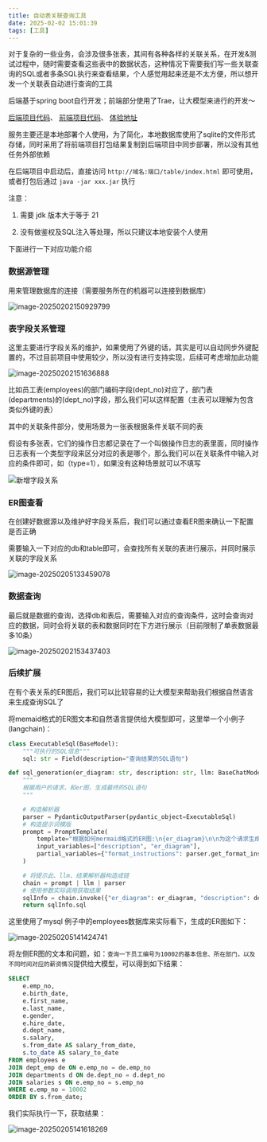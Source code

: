 ```yaml
---
title: 自动表关联查询工具
date: 2025-02-02 15:01:39
tags: [工具]
---
```


对于复杂的一些业务，会涉及很多张表，其间有各种各样的关联关系，在开发&测试过程中，随时需要查看这些表中的数据状态，这种情况下需要我们写一些关联查询的SQL或者多条SQL执行来查看结果，个人感觉用起来还是不太方便，所以想开发一个关联表自动进行查询的工具

后端基于spring boot自行开发；前端部分使用了Trae，让大模型来进行的开发～

[后端项目代码](https://github.com/zavier/table-relation)、 [前端项目代码](https://github.com/zavier/table-relation-front)、 [体验地址](https://zhengw-tech.com/table/index.html)

<!-- more -->

服务主要还是本地部署个人使用，为了简化，本地数据库使用了sqlite的文件形式存储，同时采用了将前端项目打包结果复制到后端项目中同步部署，所以没有其他任务外部依赖

在后端项目中启动后，直接访问 `http://域名:端口/table/index.html` 即可使用，或者打包后通过 `java -jar xxx.jar` 执行

注意：

1. 需要 jdk 版本大于等于 21

1. 没有做鉴权及SQL注入等处理，所以只建议本地安装个人使用

下面进行一下对应功能介绍

### 数据源管理

用来管理数据库的连接（需要服务所在的机器可以连接到数据库）

![image-20250202150929799](../images/table-relation/data-source-1.png)

### 表字段关系管理

这里主要进行字段关系的维护，如果使用了外键的话，其实是可以自动同步外键配置的，不过目前项目中使用较少，所以没有进行支持实现，后续可考虑增加此功能

![image-20250202151636888](../images/table-relation/table-relation.png)

比如员工表(employees)的部门编码字段(dept_no)对应了，部门表(departments)的(dept_no)字段，那么我们可以这样配置（主表可以理解为包含类似外键的表）

其中的关联条件部分，使用场景为一张表根据条件关联不同的表

假设有多张表，它们的操作日志都记录在了一个叫做操作日志的表里面，同时操作日志表有一个类型字段来区分对应的表是哪个，那么我们可以在关联条件中输入对应的条件即可，如（type=1），如果没有这种场景就可以不填写

![新增字段关系](../images/table-relation/add-table-relation.png)



### ER图查看

在创建好数据源以及维护好字段关系后，我们可以通过查看ER图来确认一下配置是否正确

需要输入一下对应的db和table即可，会查找所有关联的表进行展示，并同时展示关联的字段关系

![image-20250205133459078](../images/table-relation/er-diagram.png)

### 数据查询

最后就是数据的查询，选择db和表后，需要输入对应的查询条件，这时会查询对应的数据，同时会将关联的表和数据同时在下方进行展示（目前限制了单表数据最多10条）

![image-20250202153437403](../images/table-relation/data-query.png)



### 后续扩展

在有个表关系的ER图后，我们可以比较容易的让大模型来帮助我们根据自然语言来生成查询SQL了

将memaid格式的ER图文本和自然语言提供给大模型即可，这里举一个小例子(langchain)：

```python
class ExecutableSql(BaseModel):
    """可执行的SQL信息"""
    sql: str = Field(description="查询结果的SQL语句")

def sql_generation(er_diagram: str, description: str, llm: BaseChatModel) -> str:
    """
    根据用户的请求，和er图，生成最终的SQL语句
    """

    # 构造解析器
    parser = PydanticOutputParser(pydantic_object=ExecutableSql)
    # 构造提示词模版
    prompt = PromptTemplate(
        template="根据如何mermaid格式的ER图:\n{er_diagram}\n\n为这个请求生成SQL查询语句:\n{description}\n\n，{format_instructions}\n",
        input_variables=["description", "er_diagram"],
        partial_variables={"format_instructions": parser.get_format_instructions()},
    )

    # 将提示此、llm、结果解析器构造成链
    chain = prompt | llm | parser
    # 使用参数实际调用获取结果
    sqlInfo = chain.invoke({"er_diagram": er_diagram, "description": description})
    return sqlInfo.sql
```

这里使用了mysql 例子中的employees数据库来实际看下，生成的ER图如下：

![image-20250205141424741](../images/table-relation/employees-er-diagram.png)

将左侧ER图的文本和问题，如：`查询一下员工编号为10002的基本信息、所在部门，以及不同时间对应的薪资情况`提供给大模型，可以得到如下结果：

```sql
SELECT 
    e.emp_no,
    e.birth_date,
    e.first_name,
    e.last_name,
    e.gender,
    e.hire_date,
    d.dept_name,
    s.salary,
    s.from_date AS salary_from_date,
    s.to_date AS salary_to_date
FROM employees e
JOIN dept_emp de ON e.emp_no = de.emp_no
JOIN departments d ON de.dept_no = d.dept_no
JOIN salaries s ON e.emp_no = s.emp_no
WHERE e.emp_no = 10002
ORDER BY s.from_date;
```

我们实际执行一下，获取结果：

![image-20250205141618269](../images/table-relation/employees_data_result.png)



